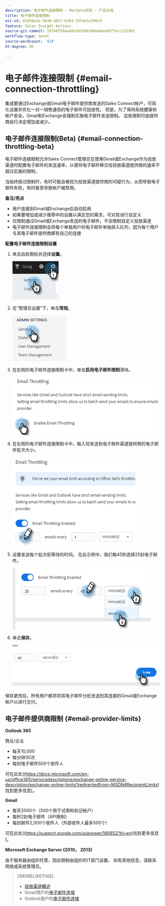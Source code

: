 ```yaml
---
description: 电子邮件连接限制 — Marketo文档 — 产品文档
title: 电子邮件连接限制
exl-id: 02450a1e-5b30-4057-b204-19fab1a7d6c9
feature: Sales Insight Actions
source-git-commit: 19f60f58ae4de26536b304eb8ae9677ecc221993
workflow-type: tm+mt
source-wordcount: '419'
ht-degree: 0%

---
```


# 电子邮件连接限制 {#email-connection-throttling}

集成要通过Exchange或Gmail电子邮件提供商发送的Sales Connect帐户，可简化设置并优化一对一销售通信的电子邮件可投放性。 但是，为了保持系统健康和帐户安全，Gmail和Exchange会强制实施电子邮件发送限制。 这些限制可由提供商自行决定增加或减少。

## 电子邮件连接限制(Beta) {#email-connection-throttling-beta}

电子邮件连接限制允许Sales Connect管理员在使用Gmail或Exchange作为投放渠道时配置电子邮件的发送速率，以便将电子邮件移交给投放渠道提供商的速率不超过实施的限制。

当始终超过限制时，有时可能会被视为投放渠道提供商的可疑行为，从而导致电子邮件失败，有时甚至导致帐户被禁用。

**备注/亮点**

* 用户连接到Gmail或Exchange后自动启用
* 如果要增加或减少推荐中的设置以满足您的需求，可对其进行自定义
* 仅限制通过Gmail或Exchange发送的电子邮件，不会限制自定义投放渠道
* 电子邮件连接限制会将每个单独用户的电子邮件单独排入队列，因为每个用户与其电子邮件提供商都有自己的连接

**配置电子邮件连接限制设置**

1. 单击齿轮图标并选择&#x200B;**设置**。

   ![](assets/email-connection-throttling-1.png)

1. 在“管理员设置”下，单击&#x200B;**常规**。

   ![](assets/email-connection-throttling-2.png)

1. 在右侧的电子邮件连接限制卡中，单击&#x200B;**启用电子邮件限制**&#x200B;滑块。

   ![](assets/email-connection-throttling-3.png)

1. 在右侧的电子邮件连接限制卡中，输入将发送到电子邮件渠道提供商的电子邮件批次大小。

   ![](assets/email-connection-throttling-4.png)

1. 设置发送每个批次前等待的时间。 在此示例中，我们每45秒选择25封电子邮件。

   ![](assets/email-connection-throttling-5.png)

1. 单击&#x200B;**保存**。

   ![](assets/email-connection-throttling-6.png)

保存更改后，所有用户都将将其电子邮件分批发送到其连接的Gmail或Exchange帐户以进行交付。

## 电子邮件提供商限制 {#email-provider-limits}

**Outlook 365**

商业/企业

* 每天10,000
* 每分钟30次
* 每封电子邮件500个收件人

可在此处](https://docs.microsoft.com/en-us/office365/servicedescriptions/exchange-online-service-description/exchange-online-limits?redirectedfrom=MSDN#RecipientLimits)找到更多信息[。

**Gmail**

* 每天2000个（500个用于试用和标记帐户）
* 每秒2封电子邮件（API限制）
* 每封邮件2,000个收件人（外部收件人最多500个）

可在此处](https://support.google.com/a/answer/166852?hl=en)找到更多信息[。

**Microsoft Exchange Server (2010， 2013)**

由于服务器由组织托管，因此限制由组织的IT部门设置。 如有其他信息，请联系网络或系统管理员。

>[!MORELIKETHIS]
>
>* [投放渠道概述](/help/marketo/product-docs/marketo-sales-connect/email/email-delivery/delivery-channel-overview.md)
>* Gmail用户的[电子邮件连接](/help/marketo/product-docs/marketo-sales-connect/email-plugins/gmail/email-connection-for-gmail-users.md)
>* Outlook用户的[电子邮件连接](/help/marketo/product-docs/marketo-sales-connect/email-plugins/msc-for-outlook/email-connection-for-outlook-users.md)

